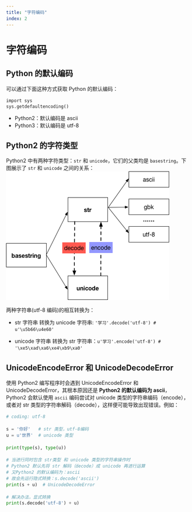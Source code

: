 ```yaml
---
title: "字符编码"
index: 2
---
```


# 字符编码

## Python 的默认编码

可以通过下面这种方式获取 Python 的默认编码：

```shell
import sys
sys.getdefaultencoding()
```

- Python2：默认编码是 ascii
- Python3：默认编码是 utf-8

## Python2 的字符类型

Python2 中有两种字符类型：`str` 和 `unicode`，它们的父类均是 `basestring`。下图展示了 `str` 和 `unicode` 之间的关系：
![str 和 unicode 关系图](./str-unicode.png)

两种字符串(utf-8 编码)的相互转换为：

- str 字符串 转换为 unicode 字符串: `'学习'.decode('utf-8') # u'\u5b66\u4e60'`

- unicode 字符串 转换为 str 字符串：`u'学习'.encode('utf-8') # '\xe5\xad\xa6\xe4\xb9\xa0'`

## UnicodeEncodeError 和 UnicodeDecodeError

使用 Python2 编写程序时会遇到 UnicodeEncodeError 和 UnicodeDecodeError，其根本原因还是 **Python2 的默认编码为 ascii**，Python2 会默认使用 `ascii` 编码尝试对 unicode 类型的字符串编码（encode），或者对 str 类型的字符串解码（decode），这样便可能导致出现错误。例如：

```python
# coding: utf-8

s = '你好'   # str 类型，utf-8编码
u = u'世界'  # unicode 类型

print(type(s), type(u))

# 当进行同时包含 str类型 和 unicode 类型的字符串操作时
# Python2 默认先将 str 解码（decode）成 unicode 再进行运算
# 又Python2 的默认编码为：ascii
# 故会先运行隐式转换：s.decode('ascii')
print(s + u)  # UnicodeDecodeError

# 解决办法，显式转换
print(s.decode('utf-8') + u)
```

